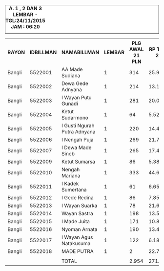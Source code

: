 <HTML>
<HEAD>
<META HTTP-EQUIV="Content-Type" CONTENT="text/html;charset=windows-1252">
<TITLE>MONITOR LEMBAR BILLMAN NOPEMBER 2015 - RAYON BANGLI</TITLE> 


</HEAD>
<BODY>
<TABLE BORDER=1 BGCOLOR=#ffffff CELLSPACING=0><FONT FACE="Segoe UI" COLOR=#000000><CAPTION><B>A. 1 , 2 DAN 3 LEMBAR  - TGL:24/11/2015 JAM : 06:20</B></CAPTION></FONT>


<table><tbody><tr><th>RAYON</th><th>IDBILLMAN</th><th>NAMABILLMAN</th><th>LEMBAR</th><th> PLG AWAL 21 PLN </th><th> RP TG AWAL 21 PLN </th><th> RP BK AWAL 21 PLN </th><th>TARGET AKHIR PLN</th><th> % PENCAPAIAN </th><th> SISA RP TG 24 06:20 </th><th> SISA RP BK 24 06:20 </th><th> SISA PLG 24 06:20 </th><th> BELUM </th><th> DATANGI </th><th> SEGEL </th></tr><tr><td>Bangli</td><td>5522001</td><td>AA Made Sudiana</td><td> 1 </td><td> 314 </td><td> 25.925.796 </td><td> 1.189.000 </td><td> 1.518.999,22 </td><td>-7,85%</td><td> 20.859.491 </td><td> 940.000 </td><td> 250 </td><td> 248 </td><td> 1 </td><td> 1 </td></tr><tr><td>Bangli</td><td>5522002</td><td>Dewa Gede Adnyana</td><td> 1 </td><td> 214 </td><td> 13.176.875 </td><td> 740.000 </td><td> 772.036,58 </td><td>-6,98%</td><td> 11.840.365 </td><td> 663.000 </td><td> 189 </td><td> 175 </td><td> 14 </td><td> </td></tr><tr><td>Bangli</td><td>5522003</td><td>I Wayan Putu Gunadi</td><td> 1 </td><td> 281 </td><td> 20.005.417 </td><td> 1.000.000 </td><td> 1.172.122,66 </td><td>-7,77%</td><td> 16.260.393 </td><td> 778.000 </td><td> 227 </td><td> 227 </td><td> </td><td> </td></tr><tr><td>Bangli</td><td>5522004</td><td>Ketut Sudarmono</td><td> 1 </td><td> 64 </td><td> 5.526.907 </td><td> 281.000 </td><td> 323.822,94 </td><td>-8,24%</td><td> 4.254.504 </td><td> 204.000 </td><td> 39 </td><td> 36 </td><td> 3 </td><td> </td></tr><tr><td>Bangli</td><td>5522005</td><td>I Gusti Ngurah Putra Adnyana</td><td> 1 </td><td> 220 </td><td> 14.498.224 </td><td> 696.000 </td><td> 849.454,77 </td><td>-11,79%</td><td> 8.051.407 </td><td> 422.000 </td><td> 136 </td><td> 134 </td><td> 2 </td><td> </td></tr><tr><td>Bangli</td><td>5522006</td><td>I Nengah Puja</td><td> 1 </td><td> 269 </td><td> 21.729.762 </td><td> 902.000 </td><td> 1.273.152,49 </td><td>-7,46%</td><td> 18.347.218 </td><td> 724.000 </td><td> 211 </td><td> 211 </td><td> </td><td> </td></tr><tr><td>Bangli</td><td>5522007</td><td>I Dewa Made Sineb</td><td> 1 </td><td> 265 </td><td> 17.405.865 </td><td> 970.000 </td><td> 1.019.814,22 </td><td>-8,19%</td><td> 13.468.080 </td><td> 820.000 </td><td> 221 </td><td> 221 </td><td> </td><td> </td></tr><tr><td>Bangli</td><td>5522009</td><td>Ketut Sumarsa</td><td> 1 </td><td> 86 </td><td> 5.384.241 </td><td> 268.000 </td><td> 315.464,10 </td><td>-9,25%</td><td> 3.724.464 </td><td> 186.000 </td><td> 60 </td><td> 60 </td><td> </td><td> </td></tr><tr><td>Bangli</td><td>5522010</td><td>Nengah Mariana</td><td> 1 </td><td> 333 </td><td> 44.616.111 </td><td> 1.743.542 </td><td> 2.614.069,71 </td><td>-7,73%</td><td> 36.410.571 </td><td> 1.415.542 </td><td> 250 </td><td> 250 </td><td> </td><td> </td></tr><tr><td>Bangli</td><td>5522011</td><td>I Kadek Sumertana</td><td> 1 </td><td> 61 </td><td> 6.652.964 </td><td> 259.000 </td><td> 389.798,92 </td><td>-7,22%</td><td> 5.788.983 </td><td> 204.000 </td><td> 45 </td><td> 41 </td><td> 4 </td><td> </td></tr><tr><td>Bangli</td><td>5522012</td><td>I Gede Redina</td><td> 1 </td><td> 86 </td><td> 7.852.527 </td><td> 294.000 </td><td> 460.081,63 </td><td>-9,46%</td><td> 5.321.074 </td><td> 239.000 </td><td> 72 </td><td> 72 </td><td> </td><td> </td></tr><tr><td>Bangli</td><td>5522013</td><td>I Wayan Suarka</td><td> 1 </td><td> 78 </td><td> 21.601.626 </td><td> 721.525 </td><td> 1.265.644,96 </td><td>-10,63%</td><td> 13.175.834 </td><td> 471.804 </td><td> 64 </td><td> 64 </td><td> </td><td> </td></tr><tr><td>Bangli</td><td>5522014</td><td>Wayan Sastra</td><td> 1 </td><td> 198 </td><td> 13.515.962 </td><td> 635.000 </td><td> 791.903,78 </td><td>-9,93%</td><td> 8.769.324 </td><td> 437.000 </td><td> 137 </td><td> 137 </td><td> </td><td> </td></tr><tr><td>Bangli</td><td>5522015</td><td>I Made Juita</td><td> 1 </td><td> 171 </td><td> 10.842.505 </td><td> 622.000 </td><td> 635.265,23 </td><td>-8,57%</td><td> 8.049.863 </td><td> 486.000 </td><td> 127 </td><td> 127 </td><td> </td><td> </td></tr><tr><td>Bangli</td><td>5522016</td><td>Nyoman Arnata</td><td> 1 </td><td> 190 </td><td> 13.470.726 </td><td> 695.000 </td><td> 789.253,39 </td><td>-7,12%</td><td> 11.874.255 </td><td> 594.000 </td><td> 157 </td><td> 157 </td><td> </td><td> </td></tr><tr><td>Bangli</td><td>5522017</td><td>I Wayan Agus Natakusuma</td><td> 1 </td><td> 122 </td><td> 6.187.984 </td><td> 391.000 </td><td> 362.555,61 </td><td>-8,53%</td><td> 4.615.001 </td><td> 276.000 </td><td> 87 </td><td> 87 </td><td> </td><td> </td></tr><tr><td>Bangli</td><td>5522018</td><td>MADE PUTRA</td><td> 1 </td><td> 2 </td><td> 22.723.243 </td><td> 619.397 </td><td> 1.331.360,80 </td><td>-10,48%</td><td> 14.030.607 </td><td> 382.489 </td><td> 1 </td><td> 1 </td><td> </td><td> </td></tr><tr><td> </td><td> </td><td> </td><td> </td><td> </td><td> </td><td> </td><td> </td><td> </td><td> </td><td> </td><td> </td><td> </td><td> </td><td> </td></tr><tr><td> </td><td> </td><td>TOTAL</td><td> </td><td> 2.954 </td><td> 271.116.735 </td><td> 12.026.464 </td><td> 15.884.801,00 </td><td>-8,41%</td><td> 204.841.434 </td><td> 9.242.835 </td><td> 2.273 </td><td> 2.248 </td><td> 24 </td><td> 1 </td></tr></tbody></table>
<TFOOT></TFOOT>
</TABLE>
</BODY>
</HTML> 
